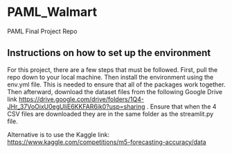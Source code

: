 # PAML_Walmart
PAML Final Project Repo

## Instructions on how to set up the environment

For this project, there are a few steps that must be followed. First, pull the repo down to your local machine. Then install the environment using the env.yml file. This is needed to ensure that all of the packages work together. Then afterward, download the dataset files from the following Google Drive link https://drive.google.com/drive/folders/1Q4-JHr_37VoOixU0egUliE6KKFAR6ik0?usp=sharing . Ensure that when the 4 CSV files are downloaded they are in the same folder as the streamlit.py file.

Alternative is to use the Kaggle link: https://www.kaggle.com/competitions/m5-forecasting-accuracy/data

